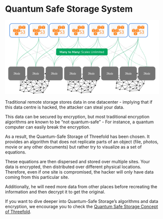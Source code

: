 # Quantum Safe Storage System 

![](img/threefold_storage_architecture.png)

Traditional remote storage stores data in one datacenter - implying that if this data centre is hacked, the attacker can steal your data. 

This data can be secured by encryption, but most traditional encryption algorithms are known to be “not quantum-safe” - For instance, a quantum computer can easily break the encryption. 

As a result, the Quantum-Safe Storage of Threefold has been chosen. It provides an algorithm that does not replicate parts of an object (file, photos, movie or any other documents) but rather try to visualize as a set of equations. 

These equations are then dispersed and stored over multiple sites. Your data is encrypted, then distributed over different physical locations. Therefore, even if one site is compromised, the hacker will only have data coming from this particular site. 

Additionally, he will need more data from other places before recreating the information and then decrypt it to get the original. 

If you want to dive deeper into Quantum-Safe Storage’s algorithms and data encryption, we encourage you to check the [Quantum Safe Storage Concept of Threefold](quantumsafestorage:qsss). 

